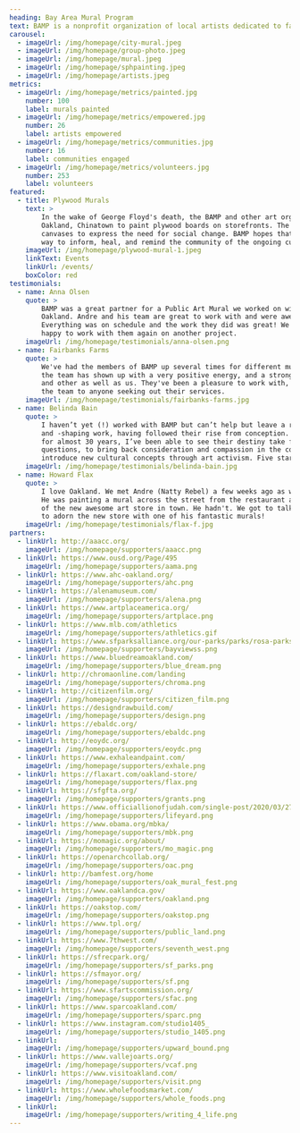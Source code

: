 ```yaml
---
heading: Bay Area Mural Program
text: BAMP is a nonprofit organization of local artists dedicated to facilitating and creating public art.  Our vision is to turn bare, blighted walls into artistic gateways into the community's surrounding environment.
carousel:
  - imageUrl: /img/homepage/city-mural.jpeg
  - imageUrl: /img/homepage/group-photo.jpeg
  - imageUrl: /img/homepage/mural.jpeg
  - imageUrl: /img/homepage/sphpainting.jpeg
  - imageUrl: /img/homepage/artists.jpeg
metrics:
  - imageUrl: /img/homepage/metrics/painted.jpg
    number: 100
    label: murals painted
  - imageUrl: /img/homepage/metrics/empowered.jpg
    number: 26
    label: artists empowered
  - imageUrl: /img/homepage/metrics/communities.jpg
    number: 16
    label: communities engaged
  - imageUrl: /img/homepage/metrics/volunteers.jpg
    number: 253
    label: volunteers
featured:
  - title: Plywood Murals
    text: >
        In the wake of George Floyd's death, the BAMP and other art organizations have taken to Downtown
        Oakland, Chinatown to paint plywood boards on storefronts. The boarded up storefronts serve as great
        canvases to express the need for social change. BAMP hopes that the social justice artwork can be a
        way to inform, heal, and remind the community of the ongoing current events.
    imageUrl: /img/homepage/plywood-mural-1.jpeg
    linkText: Events
    linkUrl: /events/
    boxColor: red
testimonials:
  - name: Anna Olsen
    quote: >
        BAMP was a great partner for a Public Art Mural we worked on with them for a K-12 school in
        Oakland. Andre and his team are great to work with and were awesome working with the students.
        Everything was on schedule and the work they did was great! We would recommend them and be
        happy to work with them again on another project.
    imageUrl: /img/homepage/testimonials/anna-olsen.png
  - name: Fairbanks Farms
    quote: >
        We've had the members of BAMP up several times for different mural projects. Every member of
        the team has shown up with a very positive energy, and a strong desire to create with one
        and other as well as us. They've been a pleasure to work with, and we'd absolutely recommend
        the team to anyone seeking out their services.
    imageUrl: /img/homepage/testimonials/fairbanks-farms.jpg
  - name: Belinda Bain
    quote: >
        I haven’t yet (!) worked with BAMP but can’t help but leave a review of their culture-defining
        and -shaping work, having followed their rise from conception. Knowing one of their muralists
        for almost 30 years, I’ve been able to see their destiny take fruition. To make us ask the hard
        questions, to bring back consideration and compassion in the community, and above all, to
        introduce new cultural concepts through art activism. Five stars doesn’t cut it.
    imageUrl: /img/homepage/testimonials/belinda-bain.jpg
  - name: Howard Flax
    quote: >
        I love Oakland. We met Andre (Natty Rebel) a few weeks ago as we were walking to dinner.
        He was painting a mural across the street from the restaurant and I asked him if he'd heard
        of the new awesome art store in town. He hadn't. We got to talking a bit, and now he's set
        to adorn the new store with one of his fantastic murals!
    imageUrl: /img/homepage/testimonials/flax-f.jpg
partners:
  - linkUrl: http://aaacc.org/
    imageUrl: /img/homepage/supporters/aaacc.png
  - linkUrl: https://www.ousd.org/Page/495
    imageUrl: /img/homepage/supporters/aama.png
  - linkUrl: https://www.ahc-oakland.org/
    imageUrl: /img/homepage/supporters/ahc.png
  - linkUrl: https://alenamuseum.com/
    imageUrl: /img/homepage/supporters/alena.png
  - linkUrl: https://www.artplaceamerica.org/
    imageUrl: /img/homepage/supporters/artplace.png
  - linkUrl: https://www.mlb.com/athletics
    imageUrl: /img/homepage/supporters/athletics.gif
  - linkUrl: https://www.sfparksalliance.org/our-parks/parks/rosa-parks-senior-center
    imageUrl: /img/homepage/supporters/bayviewss.png
  - linkUrl: https://www.bluedreamoakland.com/
    imageUrl: /img/homepage/supporters/blue_dream.png
  - linkUrl: http://chromaonline.com/landing
    imageUrl: /img/homepage/supporters/chroma.png
  - linkUrl: http://citizenfilm.org/
    imageUrl: /img/homepage/supporters/citizen_film.png
  - linkUrl: https://designdrawbuild.com/
    imageUrl: /img/homepage/supporters/design.png
  - linkUrl: https://ebaldc.org/
    imageUrl: /img/homepage/supporters/ebaldc.png
  - linkUrl: http://eoydc.org/
    imageUrl: /img/homepage/supporters/eoydc.png
  - linkUrl: https://www.exhaleandpaint.com/
    imageUrl: /img/homepage/supporters/exhale.png
  - linkUrl: https://flaxart.com/oakland-store/
    imageUrl: /img/homepage/supporters/flax.png
  - linkUrl: https://sfgfta.org/
    imageUrl: /img/homepage/supporters/grants.png
  - linkUrl: https://www.officiallionofjudah.com/single-post/2020/03/27/Life-Yard-360-KingstonJamaica
    imageUrl: /img/homepage/supporters/lifeyard.png
  - linkUrl: https://www.obama.org/mbka/
    imageUrl: /img/homepage/supporters/mbk.png
  - linkUrl: https://momagic.org/about/
    imageUrl: /img/homepage/supporters/mo_magic.png
  - linkUrl: https://openarchcollab.org/
    imageUrl: /img/homepage/supporters/oac.png
  - linkUrl: http://bamfest.org/home
    imageUrl: /img/homepage/supporters/oak_mural_fest.png
  - linkUrl: https://www.oaklandca.gov/
    imageUrl: /img/homepage/supporters/oakland.png
  - linkUrl: https://oakstop.com/
    imageUrl: /img/homepage/supporters/oakstop.png
  - linkUrl: https://www.tpl.org/
    imageUrl: /img/homepage/supporters/public_land.png
  - linkUrl: https://www.7thwest.com/
    imageUrl: /img/homepage/supporters/seventh_west.png
  - linkUrl: https://sfrecpark.org/
    imageUrl: /img/homepage/supporters/sf_parks.png
  - linkUrl: https://sfmayor.org/
    imageUrl: /img/homepage/supporters/sf.png
  - linkUrl: https://www.sfartscommission.org/
    imageUrl: /img/homepage/supporters/sfac.png
  - linkUrl: https://www.sparcoakland.com/
    imageUrl: /img/homepage/supporters/sparc.png
  - linkUrl: https://www.instagram.com/studio1405_
    imageUrl: /img/homepage/supporters/studio_1405.png
  - linkUrl: 
    imageUrl: /img/homepage/supporters/upward_bound.png
  - linkUrl: https://www.vallejoarts.org/
    imageUrl: /img/homepage/supporters/vcaf.png
  - linkUrl: https://www.visitoakland.com/
    imageUrl: /img/homepage/supporters/visit.png
  - linkUrl: https://www.wholefoodsmarket.com/
    imageUrl: /img/homepage/supporters/whole_foods.png
  - linkUrl: 
    imageUrl: /img/homepage/supporters/writing_4_life.png   
---
```

